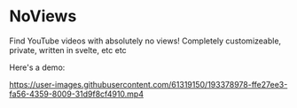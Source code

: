 # NoViews

Find YouTube videos with absolutely no views! Completely customizeable, private, written in svelte, etc etc

Here's a demo:

https://user-images.githubusercontent.com/61319150/193378978-ffe27ee3-fa56-4359-8009-31d9f8cf4910.mp4

